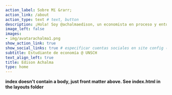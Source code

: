 ```yaml
---
action_label: Sobre Mí &rarr;
action_link: /about
action_type: text # text, button
description: ¡Hola! Soy @achalmaedison, un economista en proceso y entusiasta de la tecnología. Aunque todavía me considero un programador novato, he adquirido conocimientos en áreas como Hacking y Ciberseguridad, entre otros. Cuando no estoy frente a mi computadora, disfruto de la fotografía y de viajar a nuevos lugares. Además, me encanta pasar el tiempo en cafeterías, preferiblemente con un delicioso capuchino en la mano. De vez en cuando, publicaré contenido en mi blog cuando tenga la oportunidad. 📷 ☕ ️😅 ¡Gracias por visitar mi página web!
image_left: false
images:
- img/avatarachalma1.png
show_action_link: true
show_social_links: true # especificar cuentas sociales en site config (config.yaml)
subtitle: Estudiante de economía @ UNSCH
text_align_left: true
title: Edison Achalma
type: home
---
```


**index doesn't contain a body, just front matter above.
See index.html in the layouts folder**
